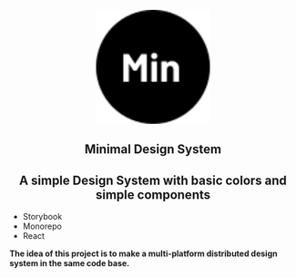 <div align="center">
  <br>
  <img width="200" src="./assets/min.svg"/>
  <br>
 <h2> Minimal Design System</h2>
</div>

<h2 align="center">A simple Design System with basic colors and simple components</h2>

- Storybook
- Monorepo
- React

**The idea of ​​this project is to make a multi-platform distributed design system in the same code base.**



